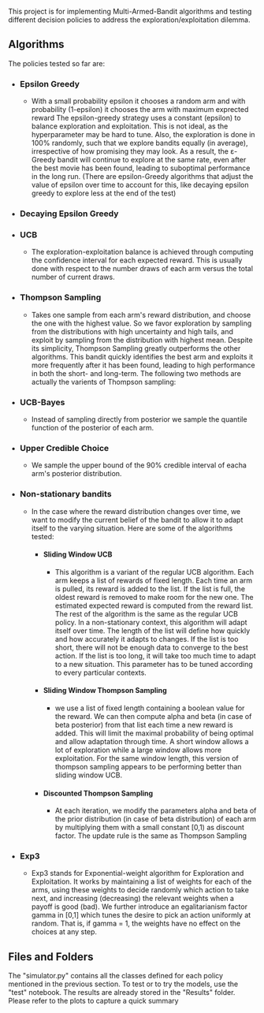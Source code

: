 This project is for implementing Multi-Armed-Bandit algorithms and testing different decision policies to address the exploration/exploitation dilemma.

## Algorithms ## 

The policies tested so far are:

* ### Epsilon Greedy ###

    * With a small probability epsilon it chooses a random arm and with probability (1-epsilon) it chooses the arm with maximum exprected reward
The epsilon-greedy strategy uses a constant (epsilon) to balance exploration and exploitation. 
  This is not ideal, as the hyperparameter may be hard to tune. 
  Also, the exploration is done in 100% randomly, such that we explore bandits equally (in average), irrespective of how promising they may look.
  As a result, the ε-Greedy bandit will continue to explore at the same rate, even after the best movie has been found, leading to suboptimal performance in the long run. 
  (There are epsilon-Greedy algorithms that adjust the value of epsilon over time to account for this, like decaying epsilon greedy to explore less at the end of the test)

* ### Decaying Epsilon Greedy ###

* ### UCB ###

    * The exploration-exploitation balance is achieved through computing the confidence interval for each expected reward. This is
usually done with respect to the number draws of each arm versus the total number of current draws.


* ### Thompson Sampling ###

    * Takes one sample from each arm's reward distribution, and choose the one with the highest value. So we favor exploration by sampling from the distributions
with high uncertainty and high tails,
and exploit by sampling from the distribution with highest mean.
Despite its simplicity, Thompson Sampling greatly outperforms the other algorithms. 
This bandit quickly identifies the best arm and exploits it more frequently after it has been found, leading to high performance in both the short- and long-term.
The following two methods are actually the varients of Thompson sampling:

* ### UCB-Bayes ###
    * Instead of sampling directly from posterior we sample the quantile function of the posterior of each arm.
    
* ### Upper Credible Choice ###
    * We sample the upper bound of the 90% credible interval of eacha arm's posterior distribution.
    
* ### Non-stationary bandits ###

    * In the case where the reward distribution changes over time, we want to modify the current belief of the bandit to
allow it to adapt itself to the varying situation. Here are some of the algorithms tested:

        * #### Sliding Window UCB ####
            * This algorithm is a variant of the regular UCB algorithm. Each arm keeps a list
            of rewards of fixed length. Each time an arm is pulled, its reward is added to the list. If the list is full, the
            oldest reward is removed to make room for the new one. The estimated expected reward is computed from the
            reward list. The rest of the algorithm is the same as the regular UCB policy. In a non-stationary context, this
            algorithm will adapt itself over time. The length of the list will define how quickly and how accurately it adapts
            to changes. If the list is too short, there will not be enough data to converge to the best action. If the list is
            too long, it will take too much time to adapt to a new situation. This parameter has to be tuned according to
            every particular contexts.
        * #### Sliding Window Thompson Sampling ####
            * we use a list of fixed length containing a boolean value for
            the reward. We can then compute alpha and beta (in case of beta posterior) from that list each time a new reward is added. This will limit
            the maximal probability of being optimal and allow adaptation through time. A short window allows a lot
            of exploration while a large window allows more exploitation. For the same window length, this version of
            thompson sampling appears to be performing better than sliding window UCB.
        * #### Discounted Thompson Sampling ####
            * At each iteration, we modify the parameters alpha and beta of the prior distribution (in case of beta distribution) of each arm by multiplying them with a small constant 
            [0,1) as discount factor. The update rule is the same as Thompson Sampling
            
* ### Exp3 ###
    
        
    * Exp3 stands for Exponential-weight algorithm for Exploration and Exploitation. 
      It works by maintaining a list of weights for each of the arms, 
      using these weights to decide randomly which action to take next, and increasing (decreasing) the relevant weights 
      when a payoff is good (bad). We further introduce an egalitarianism factor gamma in [0,1] which tunes the desire 
      to pick an action uniformly at random. That is, if gamma = 1, the weights have no effect on the choices at any step.


## Files and Folders ## 

The "simulator.py" contains all the classes defined for each policy mentioned in the previous section. To test or to try the models, use the "test" notebook.
The results are already stored in the "Results" folder. Please refer to the plots to capture a quick summary 
